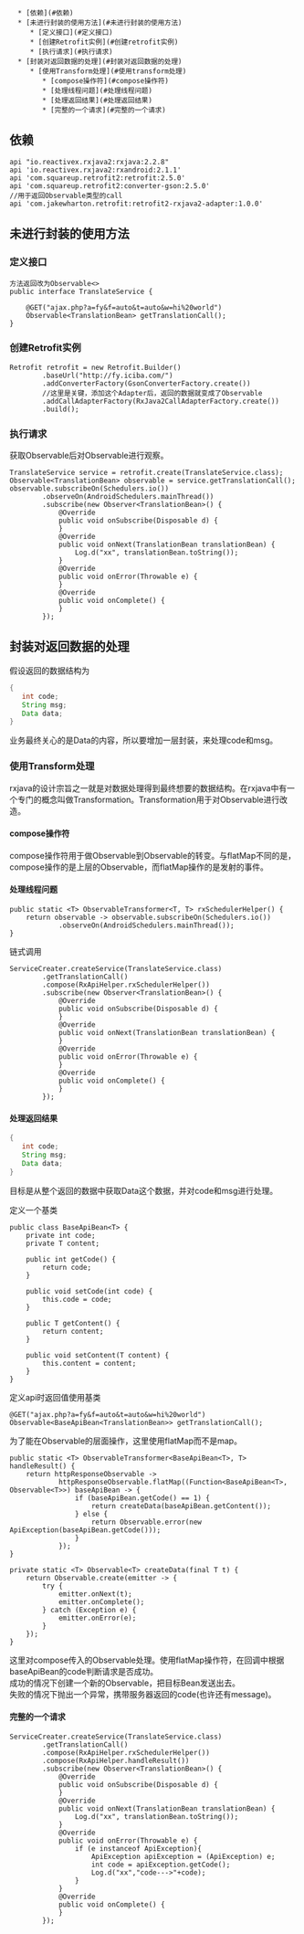 

      * [依赖](#依赖)
      * [未进行封装的使用方法](#未进行封装的使用方法)
         * [定义接口](#定义接口)
         * [创建Retrofit实例](#创建retrofit实例)
         * [执行请求](#执行请求)
      * [封装对返回数据的处理](#封装对返回数据的处理)
         * [使用Transform处理](#使用transform处理)
            * [compose操作符](#compose操作符)
            * [处理线程问题](#处理线程问题)
            * [处理返回结果](#处理返回结果)
            * [完整的一个请求](#完整的一个请求)
            
## 依赖
```
api "io.reactivex.rxjava2:rxjava:2.2.8"
api 'io.reactivex.rxjava2:rxandroid:2.1.1'
api 'com.squareup.retrofit2:retrofit:2.5.0'
api 'com.squareup.retrofit2:converter-gson:2.5.0'
//用于返回Observable类型的call
api 'com.jakewharton.retrofit:retrofit2-rxjava2-adapter:1.0.0'
```

## 未进行封装的使用方法

### 定义接口
```
方法返回改为Observable<>
public interface TranslateService {

    @GET("ajax.php?a=fy&f=auto&t=auto&w=hi%20world")
    Observable<TranslationBean> getTranslationCall();
}
```

### 创建Retrofit实例
```
Retrofit retrofit = new Retrofit.Builder()
        .baseUrl("http://fy.iciba.com/")
        .addConverterFactory(GsonConverterFactory.create())
        //这里是关键，添加这个Adapter后，返回的数据就变成了Observable
        .addCallAdapterFactory(RxJava2CallAdapterFactory.create())
        .build();
```

### 执行请求
获取Observable后对Observable进行观察。
```
TranslateService service = retrofit.create(TranslateService.class);
Observable<TranslationBean> observable = service.getTranslationCall();
observable.subscribeOn(Schedulers.io())
        .observeOn(AndroidSchedulers.mainThread())
        .subscribe(new Observer<TranslationBean>() {
            @Override
            public void onSubscribe(Disposable d) {
            }
            @Override
            public void onNext(TranslationBean translationBean) {
                Log.d("xx", translationBean.toString());
            }
            @Override
            public void onError(Throwable e) {
            }
            @Override
            public void onComplete() {
            }
        });
```

## 封装对返回数据的处理
假设返回的数据结构为
```java
{
   int code;
   String msg;
   Data data;
}
```
业务最终关心的是Data的内容，所以要增加一层封装，来处理code和msg。

### 使用Transform处理
rxjava的设计宗旨之一就是对数据处理得到最终想要的数据结构。在rxjava中有一个专门的概念叫做Transformation。Transformation用于对Observable进行改造。

#### compose操作符
compose操作符用于做Observable到Observable的转变。与flatMap不同的是，compose操作的是上层的Observable，而flatMap操作的是发射的事件。

#### 处理线程问题
```
public static <T> ObservableTransformer<T, T> rxSchedulerHelper() {
    return observable -> observable.subscribeOn(Schedulers.io())
            .observeOn(AndroidSchedulers.mainThread());
}
```
链式调用
```
ServiceCreater.createService(TranslateService.class)
        .getTranslationCall()
        .compose(RxApiHelper.rxSchedulerHelper())
        .subscribe(new Observer<TranslationBean>() {
            @Override
            public void onSubscribe(Disposable d) {
            }
            @Override
            public void onNext(TranslationBean translationBean) {
            }
            @Override
            public void onError(Throwable e) {
            }
            @Override
            public void onComplete() {
            }
        });
```

#### 处理返回结果

```java
{
   int code;
   String msg;
   Data data;
}
```
目标是从整个返回的数据中获取Data这个数据，并对code和msg进行处理。

定义一个基类
```
public class BaseApiBean<T> {
    private int code;
    private T content;

    public int getCode() {
        return code;
    }

    public void setCode(int code) {
        this.code = code;
    }

    public T getContent() {
        return content;
    }

    public void setContent(T content) {
        this.content = content;
    }
}
```

定义api时返回值使用基类
```
@GET("ajax.php?a=fy&f=auto&t=auto&w=hi%20world")
Observable<BaseApiBean<TranslationBean>> getTranslationCall();
```

为了能在Observable的层面操作，这里使用flatMap而不是map。
```
public static <T> ObservableTransformer<BaseApiBean<T>, T> handleResult() {
    return httpResponseObservable ->
            httpResponseObservable.flatMap((Function<BaseApiBean<T>, Observable<T>>) baseApiBean -> {
                if (baseApiBean.getCode() == 1) {
                    return createData(baseApiBean.getContent());
                } else {
                    return Observable.error(new ApiException(baseApiBean.getCode()));
                }
            });
}

private static <T> Observable<T> createData(final T t) {
    return Observable.create(emitter -> {
        try {
            emitter.onNext(t);
            emitter.onComplete();
        } catch (Exception e) {
            emitter.onError(e);
        }
    });
}
```
这里对compose传入的Observable处理。使用flatMap操作符，在回调中根据baseApiBean的code判断请求是否成功。<br>
成功的情况下创建一个新的Observable，把目标Bean发送出去。
<br>
失败的情况下抛出一个异常，携带服务器返回的code(也许还有message)。

#### 完整的一个请求
```
ServiceCreater.createService(TranslateService.class)
        .getTranslationCall()
        .compose(RxApiHelper.rxSchedulerHelper())
        .compose(RxApiHelper.handleResult())
        .subscribe(new Observer<TranslationBean>() {
            @Override
            public void onSubscribe(Disposable d) {
            }
            @Override
            public void onNext(TranslationBean translationBean) {
                Log.d("xx", translationBean.toString());
            }
            @Override
            public void onError(Throwable e) {
                if (e instanceof ApiException){
                    ApiException apiException = (ApiException) e;
                    int code = apiException.getCode();
                    Log.d("xx","code--->"+code);
                }
            }
            @Override
            public void onComplete() {
            }
        });
```